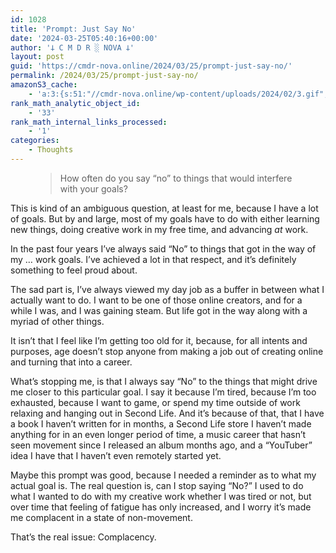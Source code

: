 ```yaml
---
id: 1028
title: 'Prompt: Just Say No'
date: '2024-03-25T05:40:16+00:00'
author: '𐕣 C M D R ░ NOVA 𐕣'
layout: post
guid: 'https://cmdr-nova.online/2024/03/25/prompt-just-say-no/'
permalink: /2024/03/25/prompt-just-say-no/
amazonS3_cache:
    - 'a:3:{s:51:"//cmdr-nova.online/wp-content/uploads/2024/02/3.gif";a:1:{s:9:"timestamp";i:1715858376;}s:57:"//cmdr-nova.online/wp-content/uploads/2024/02/NoAi_01.png";a:1:{s:9:"timestamp";i:1721671678;}s:67:"//cmdr-nova.online/wp-content/uploads/2024/02/721ac29ea9cbae00.jpeg";a:1:{s:9:"timestamp";i:1715303458;}}'
rank_math_analytic_object_id:
    - '33'
rank_math_internal_links_processed:
    - '1'
categories:
    - Thoughts
---
```


<!-- wp:pullquote -->
<figure class="wp-block-pullquote"><blockquote><p>How often do you say “no” to things that would interfere with your goals?</p></blockquote></figure>
<!-- /wp:pullquote -->

<!-- wp:paragraph -->
<p>This is kind of an ambiguous question, at least for me, because I have a lot of goals. But by and large, most of my goals have to do with either learning new things, doing creative work in my free time, and advancing <em>at</em> work.</p>
<!-- /wp:paragraph -->

<!-- wp:paragraph -->
<p>In the past four years I’ve always said “No” to things that got in the way of my … work goals. I’ve achieved a lot in that respect, and it’s definitely something to feel proud about.</p>
<!-- /wp:paragraph -->

<!-- wp:paragraph -->
<p>The sad part is, I’ve always viewed my day job as a buffer in between what I actually want to do. I want to be one of those online creators, and for a while I was, and I was gaining steam. But life got in the way along with a myriad of other things.</p>
<!-- /wp:paragraph -->

<!-- wp:paragraph -->
<p>It isn’t that I feel like I’m getting too old for it, because, for all intents and purposes, age doesn’t stop anyone from making a job out of creating online and turning that into a career.</p>
<!-- /wp:paragraph -->

<!-- wp:paragraph -->
<p>What’s stopping me, is that I always say “No” to the things that might drive me closer to this particular goal. I say it because I’m tired, because I’m too exhausted, because I want to game, or spend my time outside of work relaxing and hanging out in Second Life. And it’s because of that, that I have a book I haven’t written for in months, a Second Life store I haven’t made anything for in an even longer period of time, a music career that hasn’t seen movement since I released an album months ago, and a “YouTuber” idea I have that I haven’t even remotely started yet. </p>
<!-- /wp:paragraph -->

<!-- wp:paragraph -->
<p>Maybe this prompt was good, because I needed a reminder as to what my actual goal is. The real question is, can I stop saying “No?” I used to do what I wanted to do with my creative work whether I was tired or not, but over time that feeling of fatigue has only increased, and I worry it’s made me complacent in a state of non-movement.</p>
<!-- /wp:paragraph -->

<!-- wp:paragraph -->
<p>That’s the real issue: Complacency. </p>
<!-- /wp:paragraph -->